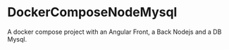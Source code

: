 # DockerComposeNodeMysql
A docker compose project with an Angular Front, a Back Nodejs and a DB Mysql.
